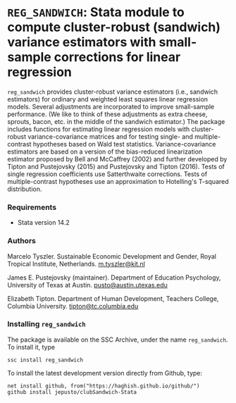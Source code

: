 # `REG_SANDWICH`: Stata module to compute cluster-robust (sandwich) variance estimators with small-sample corrections for linear regression

`reg_sandwich` provides cluster-robust variance estimators (i.e., sandwich
estimators) for ordinary and weighted least squares linear regression models. 
Several adjustments are incorporated to improve small-sample performance. (We like to think of these adjustments as extra cheese, sprouts, bacon, etc. in the middle of the sandwich estimator.) The package includes functions for estimating linear regression models with
cluster-robust variance-covariance matrices and for testing single- and
multiple-contrast hypotheses based on Wald test statistics. Variance-covariance
estimators are based on a version of the bias-reduced linearization estimator
proposed by Bell and McCaffrey (2002) and further developed by Tipton and
Pustejovsky (2015) and Pustejovsky and Tipton (2016). Tests of single regression
coefficients use Satterthwaite corrections. Tests of multiple-contrast
hypotheses use an approximation to Hotelling's T-squared distribution.

### Requirements

* Stata version 14.2 

### Authors

Marcelo Tyszler. Sustainable Economic Development and Gender, Royal Tropical Institute, Netherlands. m.tyszler@kit.nl

James E. Pustejovsky (maintainer). Department of Education Psychology, University of Texas at Austin. pusto@austin.utexas.edu

Elizabeth Tipton. Department of Human Development, Teachers College, Columbia University. tipton@tc.columbia.edu

### Installing `reg_sandwich`

The package is available on the SSC Archive, under the name `reg_sandwich`. To install it, type 
```
ssc install reg_sandwich 
```

To install the latest development version directly from Github, type: 
```
net install github, from("https://haghish.github.io/github/") 
github install jepusto/clubSandwich-Stata 
```
